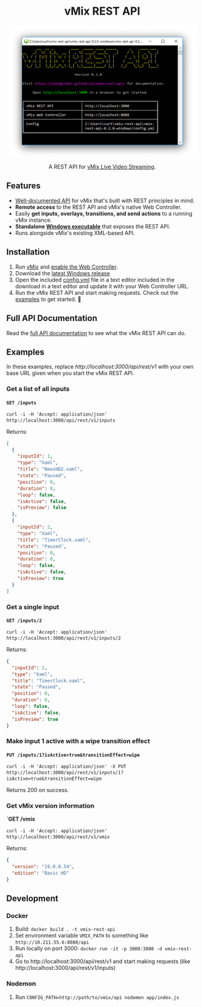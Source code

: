 <h1 align="center">vMix REST API</h1>
<p align="center">
  <img src="/docs/screenshot.png?raw=true" alt="vMix REST API" width="500">
</p>
<p align="center">
  A REST API for <a href="https://www.vmix.com/" target="_blank">vMix Live Video Streaming</a>.
</p>

## Features
* [Well-documented API](https://curtgrimes.github.io/vmix-rest-api) for vMix that's built with REST principles in mind.
* **Remote access** to the REST API and vMix's native Web Controller.
* Easily **get inputs, overlays, transitions, and send actions** to a running vMix instance.
* **Standalone [Windows executable](https://github.com/curtgrimes/vmix-rest-api/releases/latest)** that exposes the REST API.
* Runs alongside vMix's existing XML-based API.

## Installation
1. Run [vMix](https://www.vmix.com) and [enable the Web Controller](https://www.vmix.com/knowledgebase/article.aspx/69/how-to-control-vmix-from-a-web-browser-using-vmix-web-controller).
1. Download the [latest Windows release](https://github.com/curtgrimes/vmix-rest-api/releases/latest)
1. Open the included [config.yml](config/config.sample.yml) file in a text editor included in the download in a text editor and update it with your Web Controller URL.
1. Run the vMix REST API and start making requests. Check out the [examples](#examples) to get started. 🤖

## Full API Documentation
Read the [full API documentation](https://curtgrimes.github.io/vmix-rest-api/) to see what the vMix REST API can do.

## Examples
In these examples, replace *http://localhost:3000/api/rest/v1* with your own base URL given when you start the vMix REST API.

### Get a list of all inputs
**`GET /inputs`**
```
curl -i -H 'Accept: application/json' http://localhost:3000/api/rest/v1/inputs
```
Returns:
```json
[
  {
    "inputId": 1,
    "type": "Xaml",
    "title": "NewsHD2.xaml",
    "state": "Paused",
    "position": 0,
    "duration": 0,
    "loop": false,
    "isActive": false,
    "isPreview": false
  },
  {
    "inputId": 2,
    "type": "Xaml",
    "title": "TimerClock.xaml",
    "state": "Paused",
    "position": 0,
    "duration": 0,
    "loop": false,
    "isActive": false,
    "isPreview": true
  }
]
```

### Get a single input
**`GET /inputs/2`**
```
curl -i -H 'Accept: application/json' http://localhost:3000/api/rest/v1/inputs/2
```
Returns:
```json
{
  "inputId": 2,
  "type": "Xaml",
  "title": "TimerClock.xaml",
  "state": "Paused",
  "position": 0,
  "duration": 0,
  "loop": false,
  "isActive": false,
  "isPreview": true
}
```

### Make input 1 active with a wipe transition effect
**`PUT /inputs/1?isActive=true&transitionEffect=wipe`**
```
curl -i -H 'Accept: application/json' -X PUT http://localhost:3000/api/rest/v1/inputs/1?isActive=true&transitionEffect=wipe
```
Returns 200 on success.

### Get vMix version information
**`GET /vmix**
```
curl -i -H 'Accept: application/json' http://localhost:3000/api/rest/v1/vmix
```
Returns:
```json
{
  "version": "19.0.0.54",
  "edition": "Basic HD"
}
```


## Development
### Docker
1. Build: `docker build . -t vmix-rest-api`
1. Set environment variable `VMIX_PATH` to something like `http://10.211.55.6:8088/api`
1. Run locally on port 3000: `docker run -it -p 3000:3000 -d vmix-rest-api`
1. Go to http://localhost:3000/api/rest/v1 and start making requests (like http://localhost:3000/api/rest/v1/inputs)

### Nodemon
1. Run `CONFIG_PATH=http://path/to/vmix/api nodemon app/index.js`